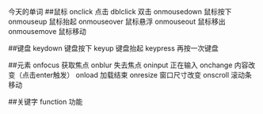 今天的单词
##鼠标
onclick 点击
dblclick  双击
onmousedown 鼠标按下
onmouseup  鼠标抬起
onmouseover 鼠标悬浮
onmouseout  鼠标移出
onmousemove 鼠标移动


##键盘
keydown  键盘按下
keyup    键盘抬起
keypress  再按一次键盘

##元素
onfocus   获取焦点
onblur    失去焦点
oninput   正在输入
onchange  内容改变（点击enter触发）
onload    加载结束
onresize  窗口尺寸改变
onscroll  滚动条移动

##关键字
function  功能
